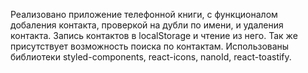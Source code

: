 Реализовано приложение телефонной книги, с функционалом добаления контакта, проверкой на дубли по
имени, и удаления контакта. Запись контактов в localStorage и чтение из него. Так же присутствует
возможность поиска по контактам. Использованы библиотеки styled-components, react-icons, nanoId,
react-toastify.
